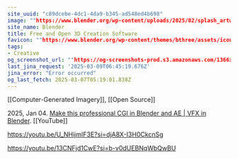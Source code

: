 ```yaml
---
site_uuid: "c89dcebe-4dc1-4da9-b345-ad548ed4b698"
image: ""https://www.blender.org/wp-content/uploads/2025/02/splash_artwork_2K-480x270.webp""
site_name: Blender
title: Free and Open 3D Creation Software
favicon: ""https://www.blender.org/wp-content/themes/bthree/assets/icons/favicon-32x32.png""
tags:
- Creative
og_screenshot_url: ""https://og-screenshots-prod.s3.amazonaws.com/1366x768/80/false/10c38833207c9dae614d56b5f1b3e52ab7f02323a5b9d583372dfb8cc137ce6c.jpeg""
last_jina_request: '2025-03-09T06:45:19.676Z'
jina_error: "Error occurred"
og_last_fetch: 2025-03-07T05:19:01.838Z
---
```


[[Computer-Generated Imagery]], [[Open Source]]

2025, Jan 04. [Make this professional CGI in Blender and AE | VFX in Blender](https://youtu.be/GbPPKR2nQmk?si=LuV9_lSHANvqq66H). [[YouTube]]

https://youtu.be/U_NHijmIF3E?si=djA8X-I3H0CkcnSg

https://youtu.be/13CNFjd1CwE?si=b-v0dUEBNqWbQwBU
